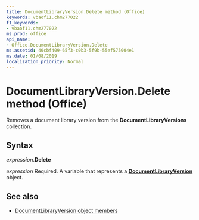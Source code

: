 ```yaml
---
title: DocumentLibraryVersion.Delete method (Office)
keywords: vbaof11.chm277022
f1_keywords:
- vbaof11.chm277022
ms.prod: office
api_name:
- Office.DocumentLibraryVersion.Delete
ms.assetid: 40cbf409-65f3-c0b3-5f9b-55ef575004e1
ms.date: 01/08/2019
localization_priority: Normal
---
```



# DocumentLibraryVersion.Delete method (Office)

Removes a document library version from the **DocumentLibraryVersions** collection.


## Syntax

_expression_.**Delete**

_expression_ Required. A variable that represents a **[DocumentLibraryVersion](Office.DocumentLibraryVersion.md)** object.


## See also

- [DocumentLibraryVersion object members](overview/library-reference/documentlibraryversion-members-office.md)


